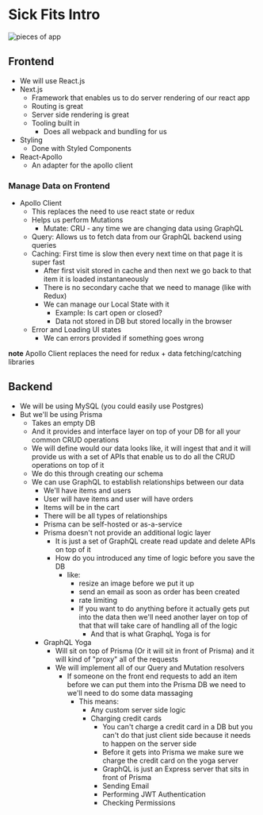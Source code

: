 # Sick Fits Intro
![pieces of app](https://i.imgur.com/OSkvSP1.png)

## Frontend
* We will use React.js
* Next.js
    - Framework that enables us to do server rendering of our react app
    - Routing is great
    - Server side rendering is great
    - Tooling built in
        + Does all webpack and bundling for us
* Styling
    - Done with Styled Components
* React-Apollo
    - An adapter for the apollo client

### Manage Data on Frontend
* Apollo Client
    - This replaces the need to use react state or redux
    - Helps us perform Mutations
        + Mutate: CRU - any time we are changing data using GraphQL
    - Query: Allows us to fetch data from our GraphQL backend using queries
    - Caching: First time is slow then every next time on that page it is super fast
        + After first visit stored in cache and then next we go back to that item it is loaded instantaneously
        + There is no secondary cache that we need to manage (like with Redux)
        + We can manage our Local State with it
            * Example: Is cart open or closed?
            * Data not stored in DB but stored locally in the browser
    - Error and Loading UI states
        + We can errors provided if something goes wrong

**note** Apollo Client replaces the need for redux + data fetching/catching libraries

## Backend
* We will be using MySQL (you could easily use Postgres)
* But we'll be using Prisma
    - Takes an empty DB
    - And it provides and interface layer on top of your DB for all your common CRUD operations
    - We will define would our data looks like, it will ingest that and it will provide us with a set of APIs that enable us to do all the CRUD operations on top of it
    - We do this through creating our schema
    - We can use GraphQL to establish relationships between our data
        + We'll have items and users
        + User will have items and user will have orders
        + Items will be in the cart
        + There will be all types of relationships 
        + Prisma can be self-hosted or as-a-service
        + Prisma doesn't not provide an additional logic layer
            * It is just a set of GraphQL create read update and delete APIs on top of it
            * How do you introduced any time of logic before you save the DB
                - like:
                    + resize an image before we put it up
                    + send an email as soon as order has been created
                    + rate limiting
                    + If you want to do anything before it actually gets put into the data then we'll need another layer on top of that that will take care of handling all of the logic
                        * And that is what GraphqL Yoga is for
        + GraphQL Yoga
            * Will sit on top of Prisma (Or it will sit in front of Prisma) and it will kind of "proxy" all of the requests
            * We will implement all of our Query and Mutation resolvers
                - If someone on the front end requests to add an item before we can put them into the Prisma DB we need to we'll need to do some data massaging
                    + This means:
                        * Any custom server side logic
                        * Charging credit cards
                            - You can't charge a credit card in a DB but you can't do that just client side because it needs to happen on the server side
                            - Before it gets into Prisma we make sure we charge the credit card on the yoga server
                            - GraphQL is just an Express server that sits in front of Prisma
                            - Sending Email
                            - Performing JWT Authentication
                            - Checking Permissions
